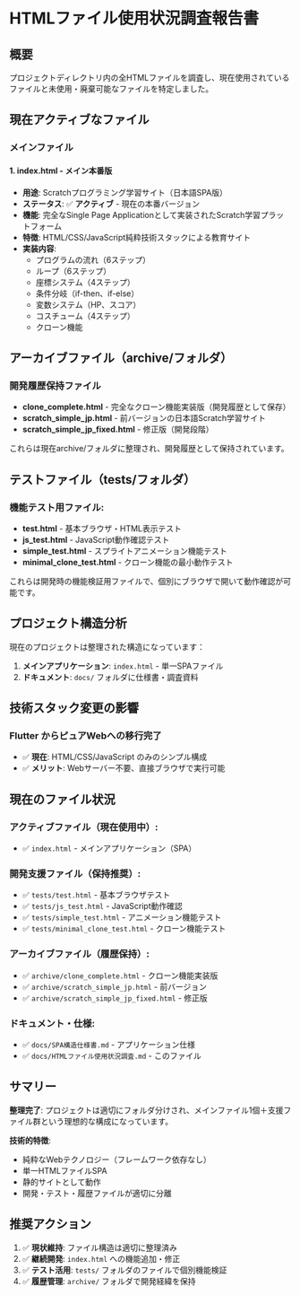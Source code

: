 # HTMLファイル使用状況調査報告書

## 概要
プロジェクトディレクトリ内の全HTMLファイルを調査し、現在使用されているファイルと未使用・廃棄可能なファイルを特定しました。

## 現在アクティブなファイル

### メインファイル

#### 1. **index.html** - **メイン本番版**
- **用途**: Scratchプログラミング学習サイト（日本語SPA版）
- **ステータス**: ✅ **アクティブ** - 現在の本番バージョン
- **機能**: 完全なSingle Page Applicationとして実装されたScratch学習プラットフォーム
- **特徴**: HTML/CSS/JavaScript純粋技術スタックによる教育サイト
- **実装内容**: 
  - プログラムの流れ（6ステップ）
  - ループ（6ステップ）
  - 座標システム（4ステップ）
  - 条件分岐（if-then、if-else）
  - 変数システム（HP、スコア）
  - コスチューム（4ステップ）
  - クローン機能

## アーカイブファイル（archive/フォルダ）

### 開発履歴保持ファイル
- **clone_complete.html** - 完全なクローン機能実装版（開発履歴として保存）
- **scratch_simple_jp.html** - 前バージョンの日本語Scratch学習サイト
- **scratch_simple_jp_fixed.html** - 修正版（開発段階）

これらは現在archive/フォルダに整理され、開発履歴として保持されています。

## テストファイル（tests/フォルダ）

### **機能テスト用ファイル:**
- **test.html** - 基本ブラウザ・HTML表示テスト
- **js_test.html** - JavaScript動作確認テスト  
- **simple_test.html** - スプライトアニメーション機能テスト
- **minimal_clone_test.html** - クローン機能の最小動作テスト

これらは開発時の機能検証用ファイルで、個別にブラウザで開いて動作確認が可能です。

## プロジェクト構造分析

現在のプロジェクトは整理された構造になっています：

1. **メインアプリケーション**: `index.html` - 単一SPAファイル
2. **ドキュメント**: `docs/` フォルダに仕様書・調査資料

## 技術スタック変更の影響

### **Flutter からピュアWebへの移行完了**
- ✅ **現在**: HTML/CSS/JavaScript のみのシンプル構成
- ✅ **メリット**: Webサーバー不要、直接ブラウザで実行可能

## 現在のファイル状況

### **アクティブファイル（現在使用中）:**
- ✅ `index.html` - メインアプリケーション（SPA）

### **開発支援ファイル（保持推奨）:**
- ✅ `tests/test.html` - 基本ブラウザテスト
- ✅ `tests/js_test.html` - JavaScript動作確認
- ✅ `tests/simple_test.html` - アニメーション機能テスト
- ✅ `tests/minimal_clone_test.html` - クローン機能テスト

### **アーカイブファイル（履歴保持）:**
- ✅ `archive/clone_complete.html` - クローン機能実装版
- ✅ `archive/scratch_simple_jp.html` - 前バージョン
- ✅ `archive/scratch_simple_jp_fixed.html` - 修正版

### **ドキュメント・仕様:**
- ✅ `docs/SPA構造仕様書.md` - アプリケーション仕様
- ✅ `docs/HTMLファイル使用状況調査.md` - このファイル

## サマリー

**整理完了**: プロジェクトは適切にフォルダ分けされ、メインファイル1個＋支援ファイル群という理想的な構成になっています。

**技術的特徴**:
- 純粋なWebテクノロジー（フレームワーク依存なし）
- 単一HTMLファイルSPA
- 静的サイトとして動作
- 開発・テスト・履歴ファイルが適切に分離

## 推奨アクション

1. ✅ **現状維持**: ファイル構造は適切に整理済み
2. ✅ **継続開発**: `index.html` への機能追加・修正
3. ✅ **テスト活用**: `tests/` フォルダのファイルで個別機能検証
4. ✅ **履歴管理**: `archive/` フォルダで開発経緯を保持